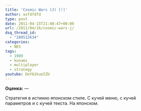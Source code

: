```yaml
---
title: 'Cosmic Wars (J) [!]'
author: asfdfdfd
type: post
date: 2011-04-15T21:48:47+00:00
url: /2011/04/16/cosmic-wars-j/
dsq_thread_id:
  - "280512634"
categories:
  - NES
tags:
  - 1989
  - konami
  - multiplayer
  - strategy
youtube: DoYb1kueIZU
---
```

**Оценка:** —

Стратегия в истинно японском стиле. С кучей меню, с кучей параметров и с кучей текста. На японском.